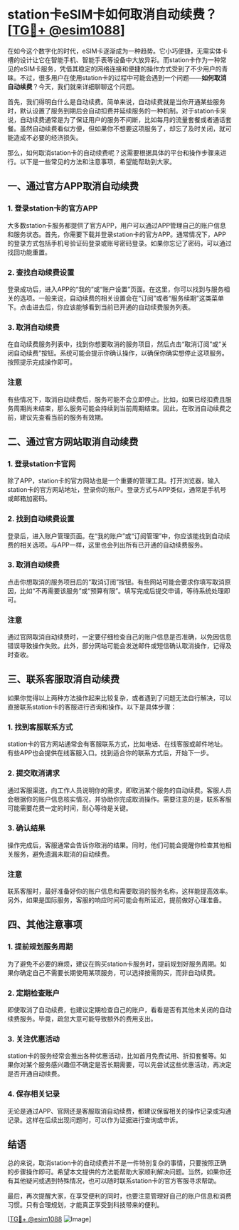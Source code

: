 # station卡eSIM卡如何取消自动续费？[[TG💪+ @esim1088](https://t.me/s/esim1088)]

在如今这个数字化的时代，eSIM卡逐渐成为一种趋势。它小巧便捷，无需实体卡槽的设计让它在智能手机、智能手表等设备中大放异彩。而station卡作为一种常见的eSIM卡服务，凭借其稳定的网络连接和便捷的操作方式受到了不少用户的青睐。不过，很多用户在使用station卡的过程中可能会遇到一个问题——**如何取消自动续费**？今天，我们就来详细聊聊这个问题。

首先，我们得明白什么是自动续费。简单来说，自动续费就是当你开通某些服务时，默认设置了服务到期后会自动扣费并延续服务的一种机制。对于station卡来说，自动续费通常是为了保证用户的服务不间断，比如每月的流量套餐或者通话套餐。虽然自动续费看似方便，但如果你不想要这项服务了，却忘了及时关闭，就可能造成不必要的经济损失。

那么，如何取消station卡的自动续费呢？这需要根据具体的平台和操作步骤来进行。以下是一些常见的方法和注意事项，希望能帮助到大家。

## **一、通过官方APP取消自动续费**

### **1. 登录station卡的官方APP**
大多数station卡服务都提供了官方APP，用户可以通过APP管理自己的账户信息和服务状态。首先，你需要下载并登录station卡的官方APP。通常情况下，APP的登录方式包括手机号验证码登录或账号密码登录。如果你忘记了密码，可以通过找回功能重置。

### **2. 查找自动续费设置**
登录成功后，进入APP的“我的”或“账户设置”页面。在这里，你可以找到与服务相关的选项。一般来说，自动续费的相关设置会在“订阅”或者“服务续期”这类菜单下。点击进去后，你应该能够看到当前已开通的自动续费服务列表。

### **3. 取消自动续费**
在自动续费服务列表中，找到你想要取消的服务项目，然后点击“取消订阅”或“关闭自动续费”按钮。系统可能会提示你确认操作，以确保你确实想停止这项服务。按照提示完成操作即可。

### **注意**
有些情况下，取消自动续费后，服务可能不会立即停止。比如，如果已经扣费且服务周期尚未结束，那么服务可能会持续到当前周期结束。因此，在取消自动续费之前，建议先查看当前的服务有效期。

## **二、通过官方网站取消自动续费**

### **1. 登录station卡官网**
除了APP，station卡的官方网站也是一个重要的管理工具。打开浏览器，输入station卡的官方网站地址，登录你的账户。登录方式与APP类似，通常是手机号或邮箱加密码。

### **2. 找到自动续费设置**
登录后，进入账户管理页面。在“我的账户”或“订阅管理”中，你应该能找到自动续费的相关选项。与APP一样，这里也会列出所有已开通的自动续费服务。

### **3. 取消自动续费**
点击你想取消的服务项目后的“取消订阅”按钮。有些网站可能会要求你填写取消原因，比如“不再需要该服务”或“预算有限”。填写完成后提交申请，等待系统处理即可。

### **注意**
通过官网取消自动续费时，一定要仔细检查自己的账户信息是否准确，以免因信息错误导致操作失败。此外，部分网站可能会发送邮件或短信确认取消操作，记得及时查收。

## **三、联系客服取消自动续费**

如果你觉得以上两种方法操作起来比较复杂，或者遇到了问题无法自行解决，可以直接联系station卡的客服进行咨询和操作。以下是具体步骤：

### **1. 找到客服联系方式**
station卡的官方网站通常会有客服联系方式，比如电话、在线客服或邮件地址。有些APP也会提供在线客服入口。找到适合你的联系方式后，开始下一步。

### **2. 提交取消请求**
通过客服渠道，向工作人员说明你的需求，即取消某个服务的自动续费。客服人员会根据你的账户信息核实情况，并协助你完成取消操作。需要注意的是，联系客服可能需要花费一定的时间，耐心等待是关键。

### **3. 确认结果**
操作完成后，客服通常会告诉你取消的结果。同时，他们可能会提醒你检查其他相关服务，避免遗漏未取消的自动续费。

### **注意**
联系客服时，最好准备好你的账户信息和需要取消的服务名称，这样能提高效率。另外，如果是国际服务，客服的响应时间可能会有所延迟，提前做好心理准备。

## **四、其他注意事项**

### **1. 提前规划服务周期**
为了避免不必要的麻烦，建议在购买station卡服务时，提前规划好服务周期。如果你确定自己不需要长期使用某项服务，可以选择按需购买，而非自动续费。

### **2. 定期检查账户**
即使取消了自动续费，也建议定期检查自己的账户，看看是否有其他未关闭的自动续费服务。毕竟，疏忽大意可能导致额外的费用支出。

### **3. 关注优惠活动**
station卡的服务经常会推出各种优惠活动，比如首月免费试用、折扣套餐等。如果你对某个服务感兴趣但不确定是否长期需要，可以先尝试这些优惠活动，再决定是否开通自动续费。

### **4. 保存相关记录**
无论是通过APP、官网还是客服取消自动续费，都建议保留相关的操作记录或沟通记录。这样在后续出现问题时，可以作为证据进行查询或申诉。

## **结语**

总的来说，取消station卡的自动续费并不是一件特别复杂的事情，只要按照正确的步骤操作即可。希望本文提供的方法能帮助大家顺利解决问题。当然，如果你还有其他疑问或遇到特殊情况，也可以随时联系station卡的官方客服寻求帮助。

最后，再次提醒大家，在享受便利的同时，也要注意管理好自己的账户信息和消费习惯。只有合理规划，才能真正享受到科技带来的便利。

[[TG💪+ @esim1088](https://t.me/s/esim1088) ![Image](https://i.postimg.cc/4NQfJmqS/Snipaste-2025-05-13-00-14-12.png)]